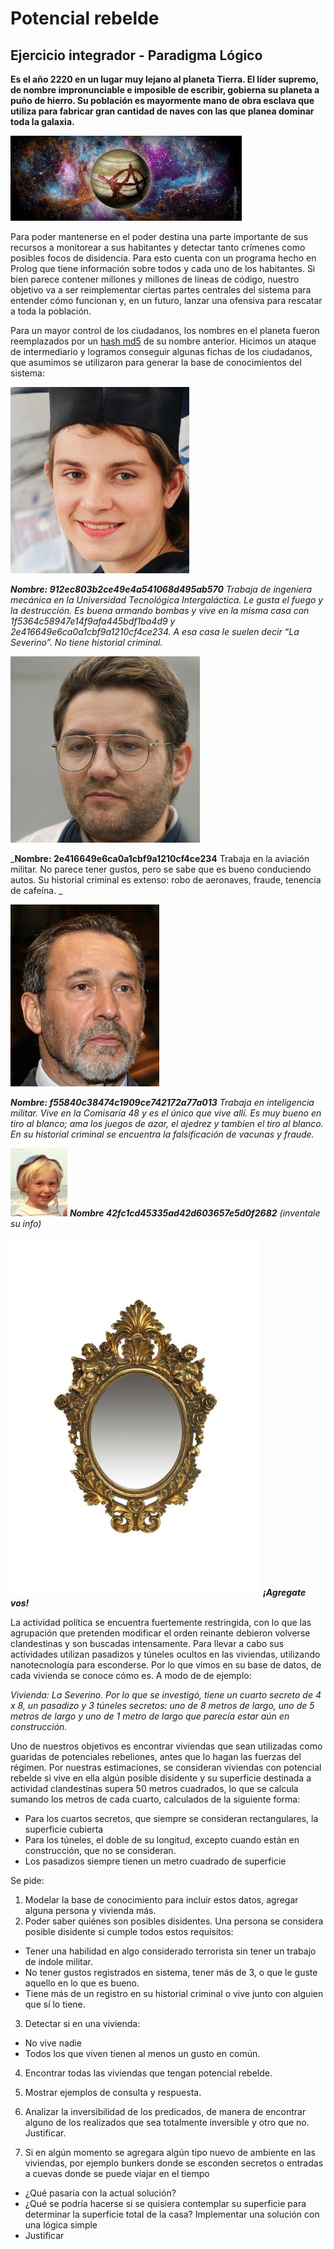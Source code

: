 # Potencial rebelde

## Ejercicio integrador - Paradigma Lógico

**Es el año 2220 en un lugar muy lejano al planeta Tierra. El líder supremo, de nombre impronunciable e imposible de escribir, gobierna su planeta a puño de hierro. Su población es mayormente mano de obra esclava que utiliza para fabricar gran cantidad de naves con las que planea dominar toda la galaxia.**

![](rebelde.png)

Para poder mantenerse en el poder destina una parte importante de sus recursos a monitorear a sus habitantes y detectar tanto crímenes como posibles focos de disidencia. Para esto cuenta con un programa hecho en Prolog que tiene información sobre todos y cada uno de los habitantes. Si bien parece contener millones y millones de líneas de código, nuestro objetivo va a ser reimplementar ciertas partes centrales del sistema para entender cómo funcionan y, en un futuro, lanzar una ofensiva para rescatar a toda la población.

Para un mayor control de los ciudadanos, los nombres en el planeta fueron reemplazados por un [hash md5](https://www.md5hashgenerator.com/) de su nombre anterior. Hicimos un ataque de intermediario y logramos conseguir algunas fichas de los ciudadanos, que asumimos se utilizaron para generar la base de conocimientos del sistema:
 
![](ciudadano1.png)

_**Nombre: 912ec803b2ce49e4a541068d495ab570**
Trabaja de ingeniera mecánica en la Universidad Tecnológica Intergaláctica. Le gusta el fuego y la destrucción. Es buena armando bombas y vive en la misma casa con 1f5364c58947e14f9afa445bdf1ba4d9 y 2e416649e6ca0a1cbf9a1210cf4ce234. A esa casa le suelen decir “La Severino”. No tiene historial criminal._

![](ciudadano2.png)

_**Nombre: 2e416649e6ca0a1cbf9a1210cf4ce234**
Trabaja en la aviación militar. No parece tener gustos, pero se sabe que es bueno conduciendo autos. Su historial criminal es extenso: robo de aeronaves, fraude, tenencia de cafeína. _

![](ciudadano3.png)

_**Nombre: f55840c38474c1909ce742172a77a013**
Trabaja en inteligencia militar. Vive en la Comisaría 48 y es el único que vive allí. Es muy bueno en tiro al blanco; ama los juegos de azar, el ajedrez y tambien el tiro al blanco. En su historial criminal se encuentra la falsificación de vacunas y fraude._

![](desconocido.jpg)
_**Nombre 42fc1cd45335ad42d603657e5d0f2682**
(inventale su info)_

![](espejo.png)
_**¡Agregate vos!**_

La actividad política se encuentra fuertemente restringida, con lo que las agrupación que pretenden modificar el orden reinante debieron volverse clandestinas y son buscadas intensamente. Para llevar a cabo sus actividades utilizan pasadizos y túneles ocultos en las viviendas, utilizando nanotecnología para esconderse.
Por lo que vimos en su base de datos, de cada vivienda se conoce cómo es. A modo de de ejemplo:

*Vivienda: La Severino. Por lo que se investigó, tiene un cuarto secreto de 4 x 8, un pasadizo y 3 túneles secretos: uno de 8 metros de largo, uno de 5 metros de largo y uno de 1 metro de largo que parecía estar aún en construcción.*

Uno de nuestros objetivos es encontrar viviendas que sean utilizadas como guaridas de potenciales rebeliones, antes que lo hagan las fuerzas del régimen. Por nuestras estimaciones, se consideran viviendas con potencial rebelde si vive en ella algún posible disidente y su superficie destinada a actividad clandestinas supera 50 metros cuadrados, lo que se calcula sumando los metros de cada cuarto, calculados de la siguiente forma:
* Para los cuartos secretos, que siempre se consideran rectangulares, la superficie cubierta
* Para los túneles, el doble de su longitud, excepto cuando están en construcción, que no se consideran.
* Los pasadizos siempre tienen un metro cuadrado de superficie

Se pide:
1. Modelar la base de conocimiento para incluir estos datos, agregar alguna persona y vivienda más.
2. Poder saber quiénes son posibles disidentes. Una persona se considera posible disidente si cumple todos estos requisitos:
  * Tener una habilidad en algo considerado terrorista sin tener un trabajo de índole militar.
  * No tener gustos registrados en sistema, tener más de 3, o que le guste aquello en lo que es bueno.
  * Tiene más de un registro en su historial criminal o vive junto con alguien que sí lo tiene.
  
3. Detectar si en una vivienda: 

  * No vive nadie 
  * Todos los que viven tienen al menos un gusto en común.
  
4. Encontrar todas las viviendas que tengan potencial rebelde. 

5. Mostrar ejemplos de consulta y respuesta.

6. Analizar la inversibilidad de los predicados, de manera de encontrar alguno de los realizados que sea totalmente inversible y otro que no. Justificar. 

7. Si en algún momento se agregara algún tipo nuevo de ambiente en las viviendas, por ejemplo bunkers donde se esconden secretos o entradas a cuevas donde se puede viajar en el tiempo 
  * ¿Qué pasaría con la actual solución? 
  * ¿Qué se podría hacerse si se quisiera contemplar su superficie para determinar la superficie total de la casa? Implementar una solución con una lógica simple
  * Justificar
